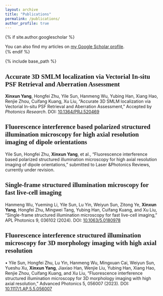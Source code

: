 ```yaml
---
layout: archive
title: "Publications"
permalink: /publications/
author_profile: true
---
```


{% if site.author.googlescholar %}
  <div class="wordwrap">You can also find my articles on <a href="{{site.author.googlescholar}}">my Google Scholar profile</a>.</div>
{% endif %}

{% include base_path %}

## <font face="微软雅黑">**Accurate 3D SMLM localization via Vectorial In-situ PSF Retrieval and Aberration Assessment** </font>
**Xinxun Yang**, Hongfei Zhu, Yile Sun, Hanmeng Wu, Yubing Han, Xiang Hao, Renjie Zhou, Cuifang Kuang, Xu Liu, “Accurate 3D SMLM localization via Vectorial In-situ PSF Retrieval and Aberration Assessment,” Accepted by *Photonics Research*. DOI: [10.1364/PRJ.520469](https://doi.org/10.1364/PRJ.520469)

## <font face="微软雅黑">**Fluorescence interference based polarized structured illumination microscopy for high axial resolution imaging of dipole orientations** </font>
Yile Sun, Hongfei Zhu, **Xinxun Yang**, et al., “Fluorescence interference based polarized structured illumination microscopy for high axial resolution imaging of dipole orientations,” submitted to Laser &Photonics Reviews, currently under revision.

## <font face="微软雅黑">**Single-frame structured illumination microscopy for fast live-cell imaging** </font>
Hanmeng Wu, Yueming Li, Yile Sun, Lu Yin, Weiyun Sun, Zitong Ye, **Xinxun Yang**, Hongfei Zhu, Mingwei Tang, Yubing Han, Cuifang Kuang, and Xu Liu, “Single-frame structured illumination microscopy for fast live-cell imaging,” APL Photonics 9, 036102 (2024). DOI: [10.1063/5.0180978](https://doi.org/10.1063/5.0180978)

## <font face="微软雅黑">**Fluorescence interference structured illumination microscopy for 3D morphology imaging with high axial resolution** </font>
•	Yile Sun, Hongfei Zhu, Lu Yin, Hanmeng Wu, Mingxuan Cai, Weiyun Sun, Yueshu Xu, **Xinxun Yang**, Jiaxiao Han, Wenjie Liu, Yubing Han, Xiang Hao, Renjie Zhou, Cuifang Kuang, and Xu Liu, “Fluorescence interference structured illumination microscopy for 3D morphology imaging with high axial resolution,” Advanced Photonics 5, 056007 (2023). DOI: [10.1117/1.AP.5.5.056007](https://doi.org/10.1117/1.AP.5.5.056007)

